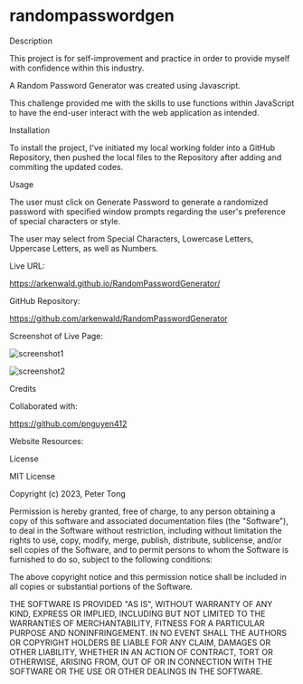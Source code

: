 # randompasswordgen

Description

This project is for self-improvement and practice in order to provide myself with confidence within this industry.

A Random Password Generator was created using Javascript.

This challenge provided me with the skills to use functions within JavaScript to have the end-user interact with the web application as intended.

Installation

To install the project, I've initiated my local working folder into a GitHub Repository, then pushed the local files to the Repository after adding and commiting the updated codes.

Usage

The user must click on Generate Password to generate a randomized password with specified window prompts regarding the user's preference of special characters or style.

The user may select from Special Characters, Lowercase Letters, Uppercase Letters, as well as Numbers.

Live URL:

https://arkenwald.github.io/RandomPasswordGenerator/

GitHub Repository:

https://github.com/arkenwald/RandomPasswordGenerator

Screenshot of Live Page:

![screenshot1](https://github.com/arkenwald/RandomPasswordGenerator/assets/149994852/820f5ff3-1d48-4816-a3e4-2a6a24dc8786)

![screenshot2](https://github.com/arkenwald/RandomPasswordGenerator/assets/149994852/9a2e0fc9-3e3c-4106-921f-2ba6680c101c)


Credits

Collaborated with:

https://github.com/pnguyen412

Website Resources:


License

MIT License

Copyright (c) 2023, Peter Tong

Permission is hereby granted, free of charge, to any person obtaining a copy of this software and associated documentation files (the "Software"), to deal in the Software without restriction, including without limitation the rights to use, copy, modify, merge, publish, distribute, sublicense, and/or sell copies of the Software, and to permit persons to whom the Software is furnished to do so, subject to the following conditions:

The above copyright notice and this permission notice shall be included in all copies or substantial portions of the Software.

THE SOFTWARE IS PROVIDED "AS IS", WITHOUT WARRANTY OF ANY KIND, EXPRESS OR IMPLIED, INCLUDING BUT NOT LIMITED TO THE WARRANTIES OF MERCHANTABILITY, FITNESS FOR A PARTICULAR PURPOSE AND NONINFRINGEMENT. IN NO EVENT SHALL THE AUTHORS OR COPYRIGHT HOLDERS BE LIABLE FOR ANY CLAIM, DAMAGES OR OTHER LIABILITY, WHETHER IN AN ACTION OF CONTRACT, TORT OR OTHERWISE, ARISING FROM, OUT OF OR IN CONNECTION WITH THE SOFTWARE OR THE USE OR OTHER DEALINGS IN THE SOFTWARE.
